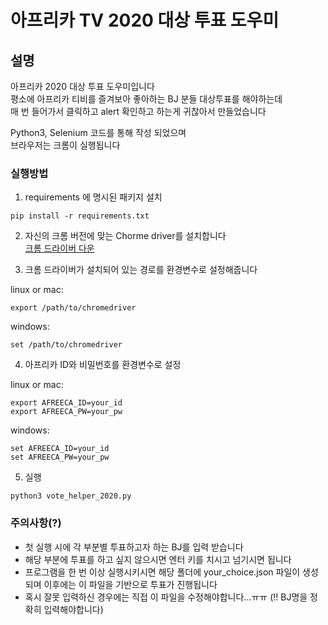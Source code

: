 # 아프리카 TV 2020 대상 투표 도우미

## 설명

아프리카 2020 대상 투표 도우미입니다  
평소에 아프리카 티비를 즐겨보아 좋아하는 BJ 분들 대상투표를 해야하는데  
매 번 들어가서 클릭하고 alert 확인하고 하는게 귀찮아서 만들었습니다

Python3, Selenium 코드를 통해 작성 되었으며  
브라우저는 크롬이 실행됩니다

### 실행방법

1. requirements 에 명시된 패키지 설치

```
pip install -r requirements.txt
```

2. 자신의 크롬 버전에 맞는 Chorme driver를 설치합니다  
   [크롬 드라이버 다운](https://chromedriver.chromium.org/downloads "크롬 드라이버 다운로드 하러가기")

3. 크롬 드라이버가 설치되어 있는 경로를 환경변수로 설정해줍니다

linux or mac:

```
export /path/to/chromedriver
```

windows:

```
set /path/to/chromedriver
```

4. 아프리카 ID와 비밀번호를 환경변수로 설정

linux or mac:

```
export AFREECA_ID=your_id
export AFREECA_PW=your_pw
```

windows:

```
set AFREECA_ID=your_id
set AFREECA_PW=your_pw
```

5. 실행

```
python3 vote_helper_2020.py
```

### 주의사항(?)

- 첫 실행 시에 각 부분별 투표하고자 하는 BJ를 입력 받습니다
- 해당 부분에 투표를 하고 싶지 않으시면 엔터 키를 치시고 넘기시면 됩니다
- 프로그램을 한 번 이상 실행시키시면 해당 폴더에 your_choice.json 파일이 생성되며 이후에는 이 파일을 기반으로 투표가 진행됩니다
- 혹시 잘못 입력하신 경우에는 직접 이 파일을 수정해야합니다...ㅠㅠ (!! BJ명을 정확히 입력해야합니다)
